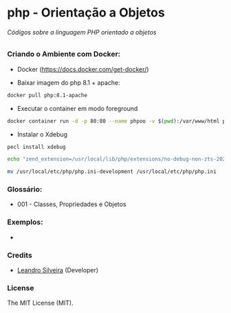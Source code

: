 # php - Orientação a Objetos

###### Códigos sobre a linguagem PHP orientado a objetos

### Criando o Ambiente com Docker:

- Docker (https://docs.docker.com/get-docker/)

- Baixar imagem do php 8.1 + apache:
```bash
docker pull php:8.1-apache
```

- Executar o container em modo foreground
```bash
docker container run -d -p 80:80 --name phpoo -v $(pwd):/var/www/html php:8.1-apache
```

- Instalar o Xdebug
```bash
pecl install xdebug
```
```bash
echo "zend_extension=/usr/local/lib/php/extensions/no-debug-non-zts-20210902/xdebug.so" >> /usr/local/etc/php/php.ini-development
```

```bash
mv /usr/local/etc/php/php.ini-development /usr/local/etc/php/php.ini
```
### Glossário:

- 001 - Classes, Propriedades e Objetos

### Exemplos:

- 

### Credits

- [Leandro Silveira](https://github.com/silveirajedi) (Developer)

### License

The MIT License (MIT).
